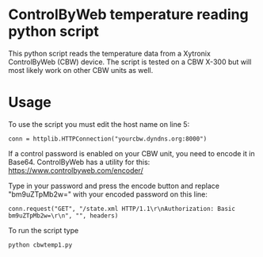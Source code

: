 ControlByWeb temperature reading python script
==============================================

This python script reads the temperature data from a Xytronix ControlByWeb (CBW) device.
The script is tested on a CBW X-300 but will most likely work on other CBW units as well.

Usage
=====

To use the script you must edit the host name on line 5:

`conn = httplib.HTTPConnection("yourcbw.dyndns.org:8000")`

If a control password is enabled on your CBW unit, you need to encode it in Base64.
ControlByWeb has a utility for this:
<https://www.controlbyweb.com/encoder/>

Type in your password and press the encode button and replace "bm9uZTpMb2w=" with your
encoded password on this line:

`conn.request("GET", "/state.xml HTTP/1.1\r\nAuthorization: Basic bm9uZTpMb2w=\r\n", "", headers)`

To run the script type

`python cbwtemp1.py`